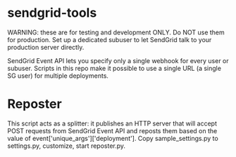 sendgrid-tools
==============

WARNING: these are for testing and development ONLY.  Do NOT use them
for production.  Set up a dedicated subuser to let SendGrid talk to
your production server directly.

SendGrid Event API lets you specify only a single webhook for every
user or subuser.  Scripts in this repo make it possible to use a
single URL (a single SG user) for multiple deployments.

Reposter
========

This script acts as a splitter: it publishes an HTTP server that will
accept POST requests from SendGrid Event API and reposts them based on
the value of event['unique_args']['deployment'].  Copy
sample_settings.py to settings.py, customize, start reposter.py.

